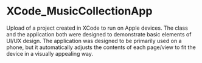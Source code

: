 # XCode_MusicCollectionApp

Upload of a project created in XCode to run on Apple devices. The class and the application both were designed to demonstrate basic elements of UI/UX design. The application was designed to be primarily used on a phone, but it automatically adjusts the contents of each page/view  to fit the device in a visually appealing way.
